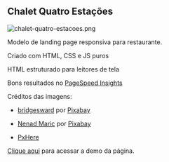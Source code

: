 ## Chalet Quatro Estações

![chalet-quatro-estacoes.png](https://lh3.googleusercontent.com/pw/AJFCJaV-6D7sKVH43JhUT4ysyiNcPsG1Xv-uNaaw2EbcndN0rsDFbo_e2p3QgepIJ5LyBIpBUQj8izM3MnM10cCC76RVCin1FTQAa35bktv827gGrt4yYmm3ExUmjjsHU_h4_b8e5nukC9fJVBPAIekLDKk=w966-h550-s-no?authuser=0)

Modelo de landing page responsiva para restaurante.

Criado com HTML, CSS e JS puros

HTML estruturado para leitores de tela

Bons resultados no [PageSpeed Insights](https://pagespeed.web.dev/)

Créditos das imagens:

- [bridgesward](https://pixabay.com/pt/users/bridgesward-6083077/?utm_source=link-attribution&amp;utm_medium=referral&amp;utm_campaign=image&amp;utm_content=2578446) por [Pixabay](https://pixabay.com/pt//?utm_source=link-attribution&amp;utm_medium=referral&amp;utm_campaign=image&amp;utm_content=2578446)

- [Nenad Maric](https://pixabay.com/pt/users/neshom-447256/?utm_source=link-attribution&amp;utm_medium=referral&amp;utm_campaign=image&amp;utm_content=449952 ) por [Pixabay](https://pixabay.com/pt//?utm_source=link-attribution&amp;utm_medium=referral&amp;utm_campaign=image&amp;utm_content=449952")

- [PxHere](https://pxhere.com/) 


[Clique aqui](https://cleytonferreira.github.io/chaletquatroestacoes/) para acessar a demo da página.